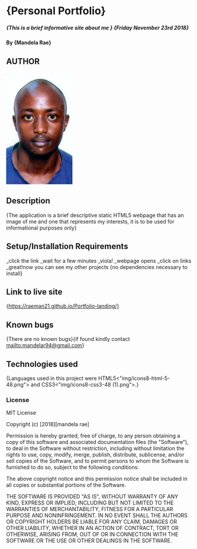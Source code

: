 # {Personal Portfolio}

##### {This is a brief informative site about me } {Friday November 23rd 2018}

#### By **{Mandela Rae}**

## AUTHOR

<img src="img/editedheadshot.jpg">

## Description

{The application is a brief descriptive static HTML5 webpage that has an image of me and one that represents my interests, it is to be used for informational purposes only}

## Setup/Installation Requirements

\_click the link
\_wait for a few minutes
\_viola!
\_webpage opens
\_click on links
\_great!now you can see my other projects
{no dependencies necessary to install}

## Link to live site

{<https://raeman21.github.io/Portfolio-landing/}>

## Known bugs

{There are no known bugs}{if found kindly contact <mailto:mandelar94@gmail.com>}

## Technologies used

{Languages used in this project were HTML5<"img/icons8-html-5-48.png"> and CSS3<"img/icons8-css3-48 (1).png">.}

### License

MIT License

Copyright (c) [2018][mandela rae]

Permission is hereby granted, free of charge, to any person obtaining a copy
of this software and associated documentation files (the "Software"), to deal
in the Software without restriction, including without limitation the rights
to use, copy, modify, merge, publish, distribute, sublicense, and/or sell
copies of the Software, and to permit persons to whom the Software is
furnished to do so, subject to the following conditions:

The above copyright notice and this permission notice shall be included in all
copies or substantial portions of the Software.

THE SOFTWARE IS PROVIDED "AS IS", WITHOUT WARRANTY OF ANY KIND, EXPRESS OR
IMPLIED, INCLUDING BUT NOT LIMITED TO THE WARRANTIES OF MERCHANTABILITY,
FITNESS FOR A PARTICULAR PURPOSE AND NONINFRINGEMENT. IN NO EVENT SHALL THE
AUTHORS OR COPYRIGHT HOLDERS BE LIABLE FOR ANY CLAIM, DAMAGES OR OTHER
LIABILITY, WHETHER IN AN ACTION OF CONTRACT, TORT OR OTHERWISE, ARISING FROM,
OUT OF OR IN CONNECTION WITH THE SOFTWARE OR THE USE OR OTHER DEALINGS IN THE
SOFTWARE.

